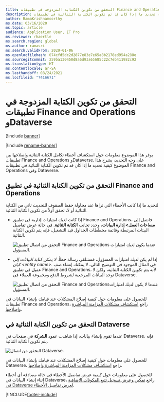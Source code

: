 ```yaml
---
title: التحقق من تكوين الكتابة المزدوجة في تطبيقات Finance and Operations وDataverse
description: يشرح هذا الموضوع كيفية تحديد ما إذا كان قد تم تكوين الكتابة الثنائية في تطبيقات Finance and Operations وفي Dataverse.
author: RamaKrishnamoorthy
ms.date: 03/16/2020
ms.topic: article
audience: Application User, IT Pro
ms.reviewer: rhaertle
ms.search.region: global
ms.author: ramasri
ms.search.validFrom: 2020-01-06
ms.openlocfilehash: 074cfd5dc2d2877e83e7e65a8b2178ed954a288e
ms.sourcegitcommit: 259ba130450d8a6d93a65685c22c7eb411982c92
ms.translationtype: HT
ms.contentlocale: ar-SA
ms.lasthandoff: 08/24/2021
ms.locfileid: "7416671"
---
```

# <a name="verify-dual-write-configuration-in-finance-and-operations-apps-and-dataverse"></a>التحقق من تكوين الكتابة المزدوجة في تطبيقات Finance and Operations وDataverse

[!include [banner](../../includes/banner.md)]

[!include [rename-banner](~/includes/cc-data-platform-banner.md)]



يوفر هذا الموضوع معلومات حول استكشاف أخطاء تكامل الكتابة الثنائية وإصلاحها بين تطبيقات Finance and Operations وDataverse. على وجه التحديد، يشرح هذا الموضوع كيفية تحديد ما إذا كان قد تم تكوين الكتابة الثنائية في تطبيقات Finance and Operations وفي Dataverse.

## <a name="verify-that-dual-write-is-configured-in-a-finance-and-operations-app"></a>التحقق من تكوين الكتابة الثنائية في تطبيق Finance and Operations

لتحديد ما إذا كانت الأخطاء التي تراها عند محاولة حفظ الصفوف للتحديث تاتي من الكتابة الثنائية أو لا، تحقق أولاً من تكوين الكتابة الثنائية.

+ إذا كانت لديك امتيازات إدارية في تطبيق Finance and Operations، فانتقل إلى **مساحات العمل\> إدارة البيانات**، وحدد تجانب **الكتابة الثنائية**. في حالة عرض تفاصيل البيئات المرتبطة وقائمة مخططات الجداول قيد التشغيل، فإنه يتم تكوين الكتابة الثنائية.

    ![التحقق من اتصال تطبيق Finance and Operations عندما يكون لديك امتيازات المسؤول.](media/verify_fin_ops_1.png)

+ إذا لم يكن لديك امتيازات المسؤول، فستتلقى رسالة خطأ، *لا يمكن كتابة البيانات إلى كيان \<entity name\>*. في المثال الموجود في التوضيح التالي، لا يمكنك إنشاء صف عميل في تطبيق Finance and Operations، لأنه يتم تكوين الكتابة الثنائية، ولكن لا توجد البيانات المرجعية لشروط الدفع ومجموعة العملاء في Dataverse.

    ![التحقق من اتصال تطبيق Finance and Operationsعندما لا يكون لديك امتيازات المسؤول.](media/verify_fin_ops_2.png)

للحصول على معلومات حول كيفية إصلاح المشكلات عند قيامك بإنشاء البيانات في تطبيقات Finance and Operations، راجع [استكشاف مشكلات المزامنة المباشرة وإصلاحها](dual-write-troubleshooting-live-sync.md).

## <a name="verify-that-dual-write-is-configured-in-dataverse"></a>التحقق من تكوين الكتابة الثنائية في Dataverse

عندما تقوم بإنشاء بيانات، إذا شاهدت عمود **الشركة** في صفحات في Dataverse، فإنه يتم تكوين الكتابة الثنائية.

![التحقق من اتصال Dataverse.](media/verify_cds.png)

للحصول على معلومات حول كيفية إصلاح المشكلات عند قيامك بإنشاء البيانات في Dataverse، راجع [استكشاف مشكلات المزامنة المباشرة وإصلاحها](dual-write-troubleshooting-live-sync.md).

للحصول على معلومات حول كيفية عرض تفاصيل الأخطاء في حالة مصادفة أي أخطاء اثناء إنشاء البيانات في Dataverse، راجع [تمكين وعرض تسجيل تتبع المكونات الإضافية في Dataverse لعرض تفاصيل الأخطاء](dual-write-troubleshooting.md#enable-view-trace).


[!INCLUDE[footer-include](../../../../includes/footer-banner.md)]